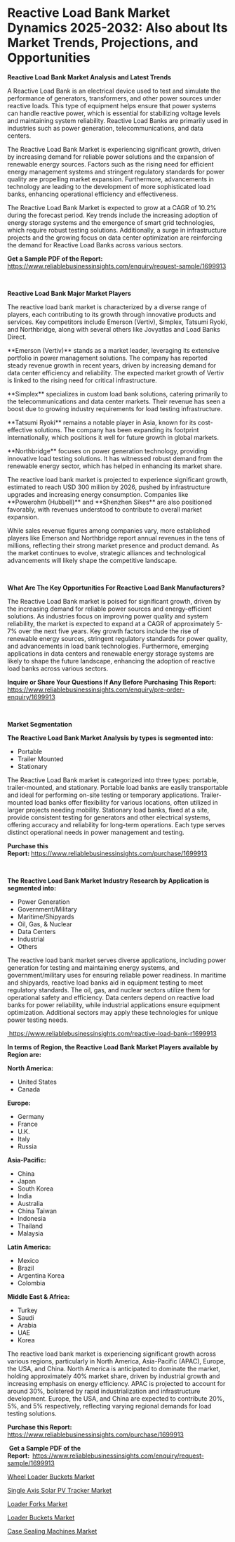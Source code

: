 <p><h1>Reactive Load Bank Market Dynamics 2025-2032: Also about Its Market Trends, Projections, and Opportunities</h1></p><p><strong>Reactive Load Bank Market Analysis and Latest Trends</strong></p>
<p><p>A Reactive Load Bank is an electrical device used to test and simulate the performance of generators, transformers, and other power sources under reactive loads. This type of equipment helps ensure that power systems can handle reactive power, which is essential for stabilizing voltage levels and maintaining system reliability. Reactive Load Banks are primarily used in industries such as power generation, telecommunications, and data centers.</p><p>The Reactive Load Bank Market is experiencing significant growth, driven by increasing demand for reliable power solutions and the expansion of renewable energy sources. Factors such as the rising need for efficient energy management systems and stringent regulatory standards for power quality are propelling market expansion. Furthermore, advancements in technology are leading to the development of more sophisticated load banks, enhancing operational efficiency and effectiveness.</p><p>The Reactive Load Bank Market is expected to grow at a CAGR of 10.2% during the forecast period. Key trends include the increasing adoption of energy storage systems and the emergence of smart grid technologies, which require robust testing solutions. Additionally, a surge in infrastructure projects and the growing focus on data center optimization are reinforcing the demand for Reactive Load Banks across various sectors.</p></p>
<p><strong>Get a Sample PDF of the Report:&nbsp;</strong> <a href="https://www.reliablebusinessinsights.com/enquiry/request-sample/1699913?utm_campaign=118&utm_medium=2&utm_source=Github&utm_content=ia&utm_term=17022025&utm_id=reactive-load-bank">https://www.reliablebusinessinsights.com/enquiry/request-sample/1699913</a></p>
<p>&nbsp;</p>
<p><strong>Reactive Load Bank Major Market Players</strong></p>
<p><p>The reactive load bank market is characterized by a diverse range of players, each contributing to its growth through innovative products and services. Key competitors include Emerson (Vertiv), Simplex, Tatsumi Ryoki, and Northbridge, along with several others like Jovyatlas and Load Banks Direct.</p><p>**Emerson (Vertiv)** stands as a market leader, leveraging its extensive portfolio in power management solutions. The company has reported steady revenue growth in recent years, driven by increasing demand for data center efficiency and reliability. The expected market growth of Vertiv is linked to the rising need for critical infrastructure.</p><p>**Simplex** specializes in custom load bank solutions, catering primarily to the telecommunications and data center markets. Their revenue has seen a boost due to growing industry requirements for load testing infrastructure.</p><p>**Tatsumi Ryoki** remains a notable player in Asia, known for its cost-effective solutions. The company has been expanding its footprint internationally, which positions it well for future growth in global markets.</p><p>**Northbridge** focuses on power generation technology, providing innovative load testing solutions. It has witnessed robust demand from the renewable energy sector, which has helped in enhancing its market share.</p><p>The reactive load bank market is projected to experience significant growth, estimated to reach USD 300 million by 2026, pushed by infrastructure upgrades and increasing energy consumption. Companies like **Powerohm (Hubbell)** and **Shenzhen Sikes** are also positioned favorably, with revenues understood to contribute to overall market expansion. </p><p>While sales revenue figures among companies vary, more established players like Emerson and Northbridge report annual revenues in the tens of millions, reflecting their strong market presence and product demand. As the market continues to evolve, strategic alliances and technological advancements will likely shape the competitive landscape.</p></p>
<p>&nbsp;</p>
<p><strong>What Are The Key Opportunities For Reactive Load Bank Manufacturers?</strong></p>
<p><p>The Reactive Load Bank market is poised for significant growth, driven by the increasing demand for reliable power sources and energy-efficient solutions. As industries focus on improving power quality and system reliability, the market is expected to expand at a CAGR of approximately 5-7% over the next five years. Key growth factors include the rise of renewable energy sources, stringent regulatory standards for power quality, and advancements in load bank technologies. Furthermore, emerging applications in data centers and renewable energy storage systems are likely to shape the future landscape, enhancing the adoption of reactive load banks across various sectors.</p></p>
<p><strong>Inquire or Share Your Questions If Any Before Purchasing This Report:</strong> <a href="https://www.reliablebusinessinsights.com/enquiry/pre-order-enquiry/1699913?utm_campaign=118&utm_medium=2&utm_source=Github&utm_content=ia&utm_term=17022025&utm_id=reactive-load-bank">https://www.reliablebusinessinsights.com/enquiry/pre-order-enquiry/1699913</a></p>
<p>&nbsp;</p>
<p><strong>Market Segmentation</strong></p>
<p><strong>The Reactive Load Bank Market Analysis by types is segmented into:</strong></p>
<p><ul><li>Portable</li><li>Trailer Mounted</li><li>Stationary</li></ul></p>
<p><p>The Reactive Load Bank market is categorized into three types: portable, trailer-mounted, and stationary. Portable load banks are easily transportable and ideal for performing on-site testing or temporary applications. Trailer-mounted load banks offer flexibility for various locations, often utilized in larger projects needing mobility. Stationary load banks, fixed at a site, provide consistent testing for generators and other electrical systems, offering accuracy and reliability for long-term operations. Each type serves distinct operational needs in power management and testing.</p></p>
<p><strong>Purchase this Report:&nbsp;</strong><a href="https://www.reliablebusinessinsights.com/purchase/1699913?utm_campaign=118&utm_medium=2&utm_source=Github&utm_content=ia&utm_term=17022025&utm_id=reactive-load-bank">https://www.reliablebusinessinsights.com/purchase/1699913</a></p>
<p>&nbsp;</p>
<p><strong>The Reactive Load Bank Market Industry Research by Application is segmented into:</strong></p>
<p><ul><li>Power Generation</li><li>Government/Military</li><li>Maritime/Shipyards</li><li>Oil, Gas, & Nuclear</li><li>Data Centers</li><li>Industrial</li><li>Others</li></ul></p>
<p><p>The reactive load bank market serves diverse applications, including power generation for testing and maintaining energy systems, and government/military uses for ensuring reliable power readiness. In maritime and shipyards, reactive load banks aid in equipment testing to meet regulatory standards. The oil, gas, and nuclear sectors utilize them for operational safety and efficiency. Data centers depend on reactive load banks for power reliability, while industrial applications ensure equipment optimization. Additional sectors may apply these technologies for unique power testing needs.</p></p>
<p><a href="https://www.reliablebusinessinsights.com/reactive-load-bank-r1699913?utm_campaign=118&utm_medium=2&utm_source=Github&utm_content=ia&utm_term=17022025&utm_id=reactive-load-bank">&nbsp;https://www.reliablebusinessinsights.com/reactive-load-bank-r1699913</a></p>
<p><strong>In terms of Region, the Reactive Load Bank Market Players available by Region are:</strong></p>
<p>
    <p> <strong> North America: </strong>
        <ul>
            <li>United States</li>
            <li>Canada</li>
        </ul>
        </p> 
    <p> <strong> Europe: </strong>
        <ul>
            <li>Germany</li>
            <li>France</li>
            <li>U.K.</li>
            <li>Italy</li>
            <li>Russia</li>
        </ul>
        </p> 
    <p> <strong> Asia-Pacific: </strong>
        <ul>
            <li>China</li>
            <li>Japan</li>
            <li>South Korea</li>
            <li>India</li>
            <li>Australia</li>
            <li>China Taiwan</li>
            <li>Indonesia</li>
            <li>Thailand</li>
            <li>Malaysia</li>
        </ul>
        </p> 
    <p> <strong> Latin America: </strong>
        <ul>
            <li>Mexico</li>
            <li>Brazil</li>
            <li>Argentina Korea</li>
            <li>Colombia</li>
        </ul>
        </p> 
    <p> <strong> Middle East & Africa: </strong>
        <ul>
            <li>Turkey</li>
            <li>Saudi</li>
            <li>Arabia</li>
            <li>UAE</li>
            <li>Korea</li>
        </ul>
    </p>
    </p>
<p><p>The reactive load bank market is experiencing significant growth across various regions, particularly in North America, Asia-Pacific (APAC), Europe, the USA, and China. North America is anticipated to dominate the market, holding approximately 40% market share, driven by industrial growth and increasing emphasis on energy efficiency. APAC is projected to account for around 30%, bolstered by rapid industrialization and infrastructure development. Europe, the USA, and China are expected to contribute 20%, 5%, and 5% respectively, reflecting varying regional demands for load testing solutions.</p></p>
<p><strong>Purchase this Report: </strong><a href="https://www.reliablebusinessinsights.com/purchase/1699913?utm_campaign=118&utm_medium=2&utm_source=Github&utm_content=ia&utm_term=17022025&utm_id=reactive-load-bank">https://www.reliablebusinessinsights.com/purchase/1699913</a></p>
<p>&nbsp;<strong>Get a Sample PDF of the Report:&nbsp;&nbsp;</strong><a href="https://www.reliablebusinessinsights.com/enquiry/request-sample/1699913?utm_campaign=118&utm_medium=2&utm_source=Github&utm_content=ia&utm_term=17022025&utm_id=reactive-load-bank">https://www.reliablebusinessinsights.com/enquiry/request-sample/1699913</a></p>
<p><strong></strong></p>
<p><p><a href="https://github.com/kaddahblejc/Market-Research-Report-List-1/blob/main/wheel-loader-buckets-market.md?utm_campaign=118&utm_medium=2&utm_source=Github&utm_content=ia&utm_term=17022025&utm_id=reactive-load-bank">Wheel Loader Buckets Market</a></p><p><a href="https://github.com/tsininazzy/Market-Research-Report-List-1/blob/main/single-axis-solar-pv-tracker-market.md?utm_campaign=118&utm_medium=2&utm_source=Github&utm_content=ia&utm_term=17022025&utm_id=reactive-load-bank">Single Axis Solar PV Tracker Market</a></p><p><a href="https://github.com/gyenesephacy/Market-Research-Report-List-1/blob/main/loader-forks-market.md?utm_campaign=118&utm_medium=2&utm_source=Github&utm_content=ia&utm_term=17022025&utm_id=reactive-load-bank">Loader Forks Market</a></p><p><a href="https://github.com/pidlisseas/Market-Research-Report-List-1/blob/main/loader-buckets-market.md?utm_campaign=118&utm_medium=2&utm_source=Github&utm_content=ia&utm_term=17022025&utm_id=reactive-load-bank">Loader Buckets Market</a></p><p><a href="https://github.com/chkrselia/Market-Research-Report-List-1/blob/main/case-sealing-machines-market.md?utm_campaign=118&utm_medium=2&utm_source=Github&utm_content=ia&utm_term=17022025&utm_id=reactive-load-bank">Case Sealing Machines Market</a></p></p>